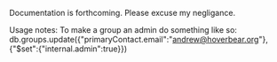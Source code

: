 Documentation is forthcoming. Please excuse my negligance.

Usage notes:
To make a group an admin do something like so:
    db.groups.update({"primaryContact.email":"andrew@hoverbear.org"},{"$set":{"internal.admin":true}})